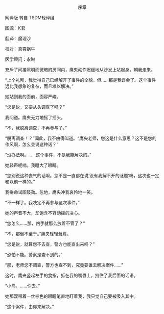 <p align="center">序章</p>

网译版 转自 TSDM轻译组

图源：K君

翻译：魔理沙

校对：真霄蜗牛

医学顾问：永琳

充斥了间接照明而微暗的房间内，鹰央动作迟缓地从沙发上站起身，朝我走来。

“上个礼拜，我觉得自己已经解开了事件的全貌。但……那是我误会了。这个事件远比我想象的复杂，而且难以解决。”

她站到我的面前，面容严峻。

“您是说，又要从头调查了吗？”

我问道。鹰央无力地摇了摇头。

“不，我脱离调查，不再参与了。”

“脱离调查！？”闻此，我不由得叫道。“鹰央老师，您这是什么意思？这不是您的作风啊，怎么会说这种话？”

“没办法啊。……这个事件，不是我能解决的。”

她轻声呢喃。我瞪大了眼睛。

“您别说这种丧气的话啊。您不是一直都在说‘没有我解不开的谜题’吗，这次也一定和以前一样的。”

我拼命试图鼓劲。忽地，鹰央冲我哀怜地一笑。

“不一样了。我决定不再参与这次事件。”

她的声音不大，却饱含不容动摇的决心。

“您怎么……那，凶手就那么放着不管了？”

“不，那倒不至于。”鹰央轻轻耸肩。

“您是说，就算您不去查，警方也能查出来吗？”

“恐怕不能。警察是查不到的。”

“那，老师您不调查，警方也查不到，究竟要谁去解决案件……”

这时，鹰央竖起左手的食指，抵在我的嘴唇上，挡住了我后面的话语。

“小鸟，……你去。”

她那双带着一丝棕色的眼瞳笔直地盯着我，我只觉自己要被吸入其中。

“这个案件，由你来解决。”

